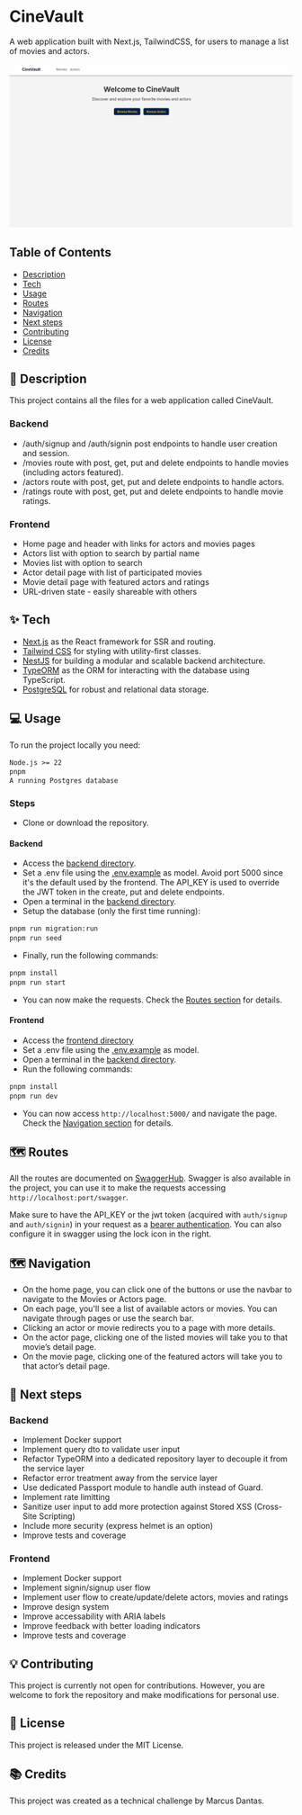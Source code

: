 # CineVault
A web application built with Next.js, TailwindCSS, for users to manage a list of movies and actors.

![CineVault Demo](./docs/cinevault.gif)

## Table of Contents
- [Description](#description)
- [Tech](#tech)
- [Usage](#usage)
- [Routes](#routes)
- [Navigation](#navigation)
- [Next steps](#next-steps)
- [Contributing](#contributing)
- [License](#license)
- [Credits](#credits)

## :speech_balloon: Description
This project contains all the files for a web application called CineVault.

### Backend
* /auth/signup and /auth/signin post endpoints to handle user creation and session. 
* /movies route with post, get, put and delete endpoints to handle movies (including actors featured).
* /actors route with post, get, put and delete endpoints to handle actors.
* /ratings route with post, get, put and delete endpoints to handle movie ratings.

### Frontend
* Home page and header with links for actors and movies pages
* Actors list with option to search by partial name
* Movies list with option to search
* Actor detail page with list of participated movies
* Movie detail page with featured actors and ratings
* URL-driven state - easily shareable with others

## ✨ Tech  
* [Next.js](https://nextjs.org/) as the React framework for SSR and routing.  
* [Tailwind CSS](https://tailwindcss.com/) for styling with utility-first classes.  
* [NestJS](https://nestjs.com/) for building a modular and scalable backend architecture.  
* [TypeORM](https://typeorm.io/) as the ORM for interacting with the database using TypeScript.  
* [PostgreSQL](https://www.postgresql.org/) for robust and relational data storage.  

## :computer: Usage
To run the project locally you need:
```
Node.js >= 22
pnpm
A running Postgres database
```
### Steps
* Clone or download the repository.

#### Backend

* Access the [backend directory](./backend).
* Set a .env file using the [.env.example](./backend/.env.example) as model. Avoid port 5000 since it's the default used by the frontend. The API_KEY is used to override the JWT token in the create, put and delete endpoints.
* Open a terminal in the [backend directory](./backend).
* Setup the database (only the first time running):
```bash
pnpm run migration:run
pnpm run seed

```
* Finally, run the following commands:

```bash
pnpm install
pnpm run start
```
* You can now make the requests. Check the [Routes section](#routes) for details.

#### Frontend
* Access the [frontend directory](./frontend)
* Set a .env file using the [.env.example](./frontend/.env.example) as model.
* Open a terminal in the [backend directory](./backend).
* Run the following commands:
```bash
pnpm install
pnpm run dev
```
* You can now access `http://localhost:5000/` and navigate the page. Check the [Navigation section](#navigation) for details.

## :world_map: Routes
All the routes are documented on [SwaggerHub](https://app.swaggerhub.com/apis-docs/MARVINSD/CineVault/1.0). Swagger is also available in the project, you can use it to make the requests accessing `http://localhost:port/swagger`. 

Make sure to have the API_KEY or the jwt token (acquired with ```auth/signup``` and ```auth/signin```) in your request as a [bearer authentication](https://swagger.io/docs/specification/v3_0/authentication/bearer-authentication/). You can also configure it in swagger using the lock icon in the right.

## :world_map: Navigation  
* On the home page, you can click one of the buttons or use the navbar to navigate to the Movies or Actors page.  
* On each page, you'll see a list of available actors or movies. You can navigate through pages or use the search bar.  
* Clicking an actor or movie redirects you to a page with more details.  
* On the actor page, clicking one of the listed movies will take you to that movie’s detail page.  
* On the movie page, clicking one of the featured actors will take you to that actor’s detail page.

## :pushpin: Next steps
### Backend
* Implement Docker support
* Implement query dto to validate user input
* Refactor TypeORM into a dedicated repository layer to decouple it from the service layer
* Refactor error treatment away from the service layer
* Use dedicated Passport module to handle auth instead of Guard.
* Implement rate limitting
* Sanitize user input to add more protection against Stored XSS (Cross-Site Scripting)
* Include more security (express helmet is an option)
* Improve tests and coverage

### Frontend
* Implement Docker support
* Implement signin/signup user flow
* Implement user flow to create/update/delete actors, movies and ratings
* Improve design system
* Improve accessability with ARIA labels
* Improve feedback with better loading indicators
* Improve tests and coverage


## :bulb: Contributing
This project is currently not open for contributions. However, you are welcome to fork the repository and make modifications for personal use.

## :memo: License
This project is released under the MIT License.

## :books: Credits
This project was created as a technical challenge by Marcus Dantas.